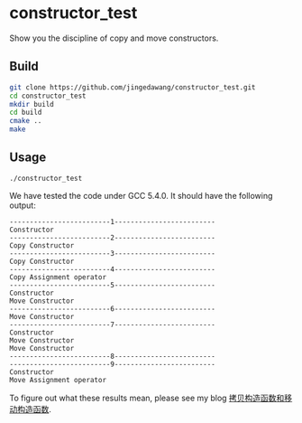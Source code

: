 # constructor_test
Show you the discipline of copy and move constructors.

## Build
```bash
git clone https://github.com/jingedawang/constructor_test.git
cd constructor_test
mkdir build
cd build
cmake ..
make
```

## Usage
```bash
./constructor_test
```

We have tested the code under GCC 5.4.0. It should have the following output:
```
-------------------------1-------------------------
Constructor
-------------------------2-------------------------
Copy Constructor
-------------------------3-------------------------
Copy Constructor
-------------------------4-------------------------
Copy Assignment operator
-------------------------5-------------------------
Constructor
Move Constructor
-------------------------6-------------------------
Move Constructor
-------------------------7-------------------------
Constructor
Move Constructor
Move Constructor
-------------------------8-------------------------
-------------------------9-------------------------
Constructor
Move Assignment operator
```
To figure out what these results mean, please see my blog [拷贝构造函数和移动构造函数](https://www.jianshu.com/p/f5d48a7f5a52).
